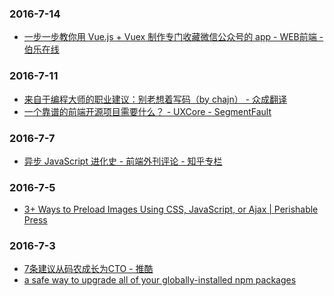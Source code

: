 ### 2016-7-14<br />
+ [一步一步教你用 Vue.js + Vuex 制作专门收藏微信公众号的 app - WEB前端 - 伯乐在线](http://web.jobbole.com/87011/)<br />

### 2016-7-11<br />
+ [来自于编程大师的职业建议：别老想着写码（by chajn） - 众成翻译](http://www.zcfy.cc/article/don-039-t-just-code-career-advice-from-the-programming-masters-javaworld-668.html)<br />
+ [一个靠谱的前端开源项目需要什么？ - UXCore - SegmentFault](https://segmentfault.com/a/1190000005859766)<br />

### 2016-7-7<br />
+ [异步 JavaScript 进化史 - 前端外刊评论 - 知乎专栏](https://zhuanlan.zhihu.com/p/20322843?hmsr=toutiao.io&utm_medium=toutiao.io&utm_source=toutiao.io)<br />

### 2016-7-5<br />
+ [3+ Ways to Preload Images Using CSS, JavaScript, or Ajax | Perishable Press](https://perishablepress.com/3-ways-preload-images-css-javascript-ajax/)<br />

### 2016-7-3<br />
+ [7条建议从码农成长为CTO - 推酷](http://www.tuicool.com/articles/qqQRnqn)<br />
+ [a safe way to upgrade all of your globally-installed npm packages](https://gist.github.com/othiym23/4ac31155da23962afd0e)<br />